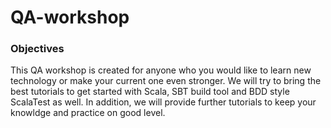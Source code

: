 # QA-workshop
### Objectives
This QA workshop is created for anyone who you would like to learn new technology or make your current one even stronger. We will try to bring the best tutorials to get started with Scala, SBT build tool and BDD style ScalaTest as well. In addition, we will provide further tutorials to keep your knowldge and practice on good level.
